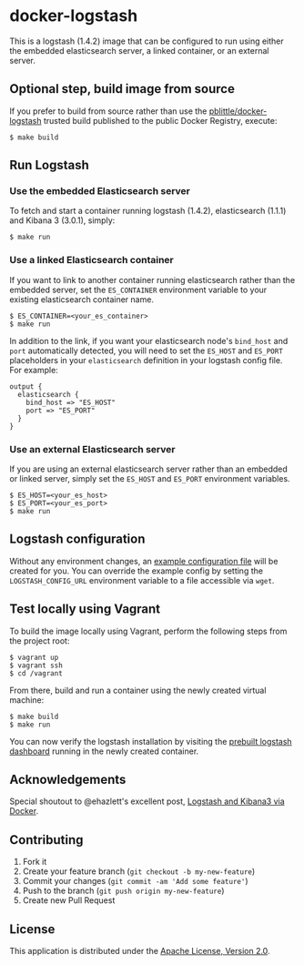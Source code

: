 # docker-logstash

This is a logstash (1.4.2) image that can be configured to run using either the embedded elasticsearch server, a linked container, or an external server.

## Optional step, build image from source

If you prefer to build from source rather than use the [pblittle/docker-logstash][1] trusted build published to the public Docker Registry, execute:

    $ make build

## Run Logstash

### Use the embedded Elasticsearch server

To fetch and start a container running logstash (1.4.2), elasticsearch (1.1.1) and Kibana 3 (3.0.1), simply:

    $ make run

### Use a linked Elasticsearch container

If you want to link to another container running elasticsearch rather than the embedded server, set the `ES_CONTAINER` environment variable to your existing elasticsearch container name.

    $ ES_CONTAINER=<your_es_container>
    $ make run

In addition to the link, if you want your elasticsearch node's `bind_host` and `port` automatically detected, you will need to set the `ES_HOST` and `ES_PORT` placeholders in your `elasticsearch` definition in your logstash config file. For example:

    output {
      elasticsearch {
        bind_host => "ES_HOST"
        port => "ES_PORT"
      }
    }

### Use an external Elasticsearch server

If you are using an external elasticsearch server rather than an embedded or linked server, simply set the `ES_HOST` and `ES_PORT` environment variables.

    $ ES_HOST=<your_es_host>
    $ ES_PORT=<your_es_port>
    $ make run

## Logstash configuration

Without any environment changes, an [example configuration file][2] will be created for you. You can override the example config by setting the `LOGSTASH_CONFIG_URL` environment variable to a file accessible via `wget`.

## Test locally using Vagrant

To build the image locally using Vagrant, perform the following steps from the project root:

    $ vagrant up
    $ vagrant ssh
    $ cd /vagrant

From there, build and run a container using the newly created virtual machine:

    $ make build
    $ make run

You can now verify the logstash installation by visiting the [prebuilt logstash dashboard][3] running in the newly created container.

## Acknowledgements

Special shoutout to @ehazlett's excellent post, [Logstash and Kibana3 via Docker][4].

## Contributing

1. Fork it
2. Create your feature branch (`git checkout -b my-new-feature`)
3. Commit your changes (`git commit -am 'Add some feature'`)
4. Push to the branch (`git push origin my-new-feature`)
5. Create new Pull Request

## License

This application is distributed under the [Apache License, Version 2.0][5].

[1]: https://registry.hub.docker.com/u/pblittle/docker-logstash
[2]: https://gist.github.com/pblittle/8778567/raw/logstash.conf
[3]: http://192.168.33.10:9292/index.html#/dashboard/file/logstash.json
[4]: http://ehazlett.github.io/applications/2013/08/28/logstash-kibana/
[5]: http://www.apache.org/licenses/LICENSE-2.0
